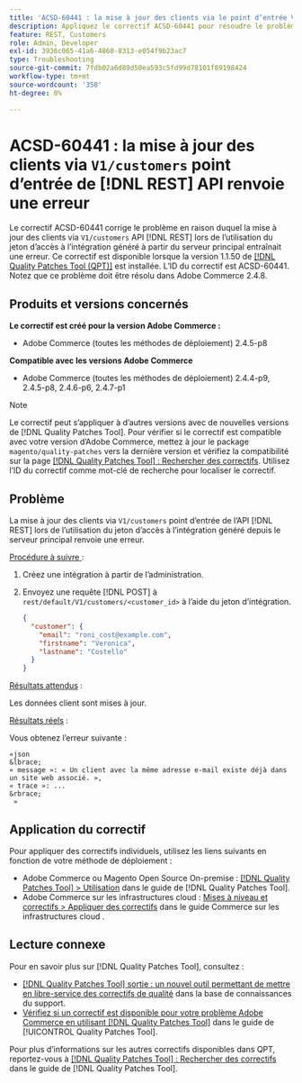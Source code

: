 ```yaml
---
title: 'ACSD-60441 : la mise à jour des clients via le point d’entrée V1/customers [!DNL REST] API renvoie une erreur'
description: Appliquez le correctif ACSD-60441 pour résoudre le problème d’Adobe Commerce où la mise à jour des clients via V1/customers [!DNL REST] API lors de l’utilisation du jeton d’accès à l’intégration généré à partir du serveur principal renvoie une erreur.
feature: REST, Customers
role: Admin, Developer
exl-id: 3936c065-41a6-4860-8313-e054f9b23ac7
type: Troubleshooting
source-git-commit: 7fdb02a6d89d50ea593c5fd99d78101f89198424
workflow-type: tm+mt
source-wordcount: '358'
ht-degree: 0%

---
```


# ACSD-60441 : la mise à jour des clients via `V1/customers` point d’entrée de [!DNL REST] API renvoie une erreur

Le correctif ACSD-60441 corrige le problème en raison duquel la mise à jour des clients via `V1/customers` API [!DNL REST] lors de l’utilisation du jeton d’accès à l’intégration généré à partir du serveur principal entraînait une erreur. Ce correctif est disponible lorsque la version 1.1.50 de [[!DNL Quality Patches Tool (QPT)]](https://experienceleague.adobe.com/en/docs/commerce-operations/tools/quality-patches-tool/quality-patches-tool-to-self-serve-quality-patches) est installée. L’ID du correctif est ACSD-60441. Notez que ce problème doit être résolu dans Adobe Commerce 2.4.8.

## Produits et versions concernés

**Le correctif est créé pour la version Adobe Commerce :**

* Adobe Commerce (toutes les méthodes de déploiement) 2.4.5-p8

**Compatible avec les versions Adobe Commerce**

* Adobe Commerce (toutes les méthodes de déploiement) 2.4.4-p9, 2.4.5-p8, 2.4.6-p6, 2.4.7-p1

>[!NOTE]
>
>Le correctif peut s’appliquer à d’autres versions avec de nouvelles versions de [!DNL Quality Patches Tool]. Pour vérifier si le correctif est compatible avec votre version d’Adobe Commerce, mettez à jour le package `magento/quality-patches` vers la dernière version et vérifiez la compatibilité sur la page [[!DNL Quality Patches Tool] : Rechercher des correctifs](https://experienceleague.adobe.com/tools/commerce-quality-patches/index.html). Utilisez l’ID du correctif comme mot-clé de recherche pour localiser le correctif.

## Problème

La mise à jour des clients via `V1/customers` point d’entrée de l’API [!DNL REST] lors de l’utilisation du jeton d’accès à l’intégration généré depuis le serveur principal renvoie une erreur.

<u>Procédure à suivre </u> :

1. Créez une intégration à partir de l’administration.
1. Envoyez une requête [!DNL POST] à `rest/default/V1/customers/<customer_id>` à l’aide du jeton d’intégration.

   ```json
   {
     "customer": {
       "email": "roni_cost@example.com",
       "firstname": "Veronica",
       "lastname": "Costello"
     }
   }
   ```

<u>Résultats attendus</u> :

Les données client sont mises à jour.

<u>Résultats réels</u> :

Vous obtenez l’erreur suivante :

    «json
    &lbrace;
    « message »: « Un client avec la même adresse e-mail existe déjà dans un site web associé. »,
    « trace »: ...
    &rbrace;
     »

## Application du correctif

Pour appliquer des correctifs individuels, utilisez les liens suivants en fonction de votre méthode de déploiement :

* Adobe Commerce ou Magento Open Source On-premise : [[!DNL Quality Patches Tool] > Utilisation](/help/tools/quality-patches-tool/usage.md) dans le guide de [!DNL Quality Patches Tool].
* Adobe Commerce sur les infrastructures cloud : [Mises à niveau et correctifs > Appliquer des correctifs](https://experienceleague.adobe.com/docs/commerce-cloud-service/user-guide/develop/upgrade/apply-patches.html) dans le guide Commerce sur les infrastructures cloud .

## Lecture connexe

Pour en savoir plus sur [!DNL Quality Patches Tool], consultez :

* [[!DNL Quality Patches Tool] sortie : un nouvel outil permettant de mettre en libre-service des correctifs de qualité](https://experienceleague.adobe.com/en/docs/commerce-operations/tools/quality-patches-tool/quality-patches-tool-to-self-serve-quality-patches) dans la base de connaissances du support.
* [Vérifiez si un correctif est disponible pour votre problème Adobe Commerce en utilisant [!DNL Quality Patches Tool]](/help/tools/quality-patches-tool/patches-available-in-qpt/check-patch-for-magento-issue-with-magento-quality-patches.md) dans le guide de [!UICONTROL Quality Patches Tool].


Pour plus d’informations sur les autres correctifs disponibles dans QPT, reportez-vous à [[!DNL Quality Patches Tool] : Rechercher des correctifs](https://experienceleague.adobe.com/tools/commerce-quality-patches/index.html) dans le guide de [!DNL Quality Patches Tool].
